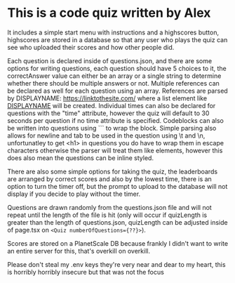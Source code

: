 # This is a code quiz written by Alex

It includes a simple start menu with instructions and a highscores button, highscores are stored in a database so that any user who plays the quiz can see who uploaded their scores and how other people did.

Each question is declared inside of questions.json, and there are some options for writing questions, each question should have 5 choices to it, the correctAnswer value can either be an array or a single string to determine whether there should be multiple answers or not. Multiple references can be declared as well for each question using an array. References are parsed by DISPLAYNAME: https://linktothesite.com/ where a list element like <a href="https://linktothesite.com/">DISPLAYNAME</a> will be created. Individual times can also be declared for questions with the "time" attribute, however the quiz will default to 30 seconds per question if no time attribute is specified. Codeblocks can also be written into questions using ``` to wrap the block. Simple parsing also allows for newline and tab to be used in the question using \t and \n, unfortunatley to get &lt;h1&gt; in questions you do have to wrap them in escape characters otherwise the parser will treat them like elements, however this does also mean the questions can be inline styled.

There are also some simple options for taking the quiz, the leaderboards are arranged by correct scores and also by the lowest time, there is an option to turn the timer off, but the prompt to upload to the database will not display if you decide to play without the timer.

Questions are drawn randomly from the questions.json file and will not repeat until the length of the file is hit (only will occur if quizLength is greater than the length of questions.json, quizLength can be adjusted inside of page.tsx on `<Quiz numberOfQuestions={??}>`).

Scores are stored on a PlanetScale DB because frankly I didn't want to write an entire server for this, that's overkill on overkill.

Please don't steal my .env keys they're very near and dear to my heart, this is horribly horribly insecure but that was not the focus
